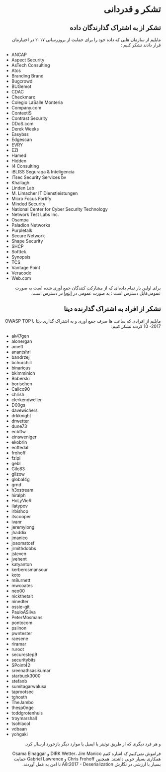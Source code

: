 # <div dir="rtl" align="right">تشکر و قدردانی</div>

## <div dir="rtl" align="right">تشکر از به اشتراک گذارندگان داده</div>

<p dir="rtl" align="right">مایلیم از سازمان هایی که داده خود را برای حمایت از بروزرسانی ۲۰۱۷ در اختیارمان قرار دادند تشکر کنیم :</p>

* ANCAP
* Aspect Security
* AsTech Consulting
* Atos
* Branding Brand
* Bugcrowd
* BUGemot
* CDAC
* Checkmarx
* Colegio LaSalle Monteria
* Company.com
* ContextIS
* Contrast Security
* DDoS.com
* Derek Weeks
* Easybss
* Edgescan
* EVRY
* EZI
* Hamed
* Hidden
* I4 Consulting
* iBLISS Seguran̤a & Intelig̻encia
* ITsec Security Services bv
* Khallagh
* Linden Lab
* M. Limacher IT Dienstleistungen
* Micro Focus Fortify
* Minded Security
* National Center for Cyber Security Technology
* Network Test Labs Inc.
* Osampa
* Paladion Networks
* Purpletalk
* Secure Network
* Shape Security
* SHCP
* Softtek
* Synopsis
* TCS
* Vantage Point
* Veracode
* Web.com

<p dir="rtl" align="right">برای اولین بار تمام داده‌ای که از مشارکت کنندگان جمع آوری شده است به صورت عمومی‌قابل دسترس است : به صورت عمومی در <a href="https://github.com/OWASP/Top10/tree/master/2017/datacall/submissions">اینجا</a> در دسترس است.</p>

## <div dir="rtl" align="right">تشکر از افراد به اشتراک گذارنده دیتا</div>

<p dir="rtl" align="right">مایلیم از افرادی که ساعت ها صرف جمع آوری و به اشتراک گذاری دیتا با  OWASP TOP 10 -2017 کردند تشکر کنیم:</p>

* ak47gen
* alonergan
* ameft
* anantshri
* bandrzej
* bchurchill
* binarious
* bkimminich
* Boberski
* borischen
* Calico90
* chrish
* clerkendweller
* D00gs
* davewichers
* drkknight
* drwetter
* dune73
* ecbftw
* einsweniger
* ekobrin
* eoftedal
* frohoff
* fzipi
* gebl
* Gilc83
* gilzow
* global4g
* grnd
* h3xstream
* hiralph
* HoLyVieR
* ilatypov
* irbishop
* itscooper
* ivanr
* jeremylong
* jhaddix
* jmanico
* joaomatosf
* jrmithdobbs
* jsteven
* jvehent
* katyanton
* kerberosmansour
* koto
* m8urnett
* mwcoates
* neo00
* nickthetait
* ninedter
* ossie-git
* PauloASilva
* PeterMosmans
* pontocom
* psiinon
* pwntester
* raesene
* riramar
* ruroot
* securestep9
* securitybits
* SPoint42
* sreenathsasikumar
* starbuck3000
* stefanb
* sumitagarwalusa
* taprootsec
* tghosth
* TheJambo
* thesp0nge
* toddgrotenhuis
* troymarshall
* tsohlacol
* vdbaan
* yohgaki

<p dir="rtl" align="right">و هر فرد دیگری که از طریق توئیتر یا ایمیل یا موارد دیگر بازخورد ارسال کرد.</p>

<p dir="rtl" align="right">فراموش نمی‌کنیم که اشاره کنیم DIRK Wetter، Jim Manico  و Osama Elnaggar  همکاری بسیار خوبی داشتند. همچنین Chris Frohoff  و Gabriel Lawrence  حمایت بسیار با ارزشی در نگارش A8:2017 - Deserialization   نا امن  به عمل آوردند.</p>
